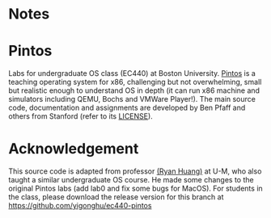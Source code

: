 # Notes 





# Pintos
Labs for undergraduate OS class (EC440) at Boston University. [Pintos](http://pintos-os.org) 
is a teaching operating system for x86, challenging but not overwhelming, small
but realistic enough to understand OS in depth (it can run x86 machine and simulators 
including QEMU, Bochs and VMWare Player!). The main source code, documentation and assignments 
are developed by Ben Pfaff and others from Stanford (refer to its [LICENSE](src/LICENSE)).


# Acknowledgement

This source code is adapted from professor [(Ryan Huang)](https://web.eecs.umich.edu/~ryanph/) at U-M, who also taught a similar undergraduate OS course. He made some changes to the original Pintos labs (add lab0 and fix some bugs for MacOS). For students in the class, please download the release version for this branch at https://github.com/yigonghu/ec440-pintos
